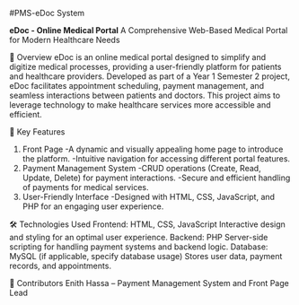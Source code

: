 #PMS-eDoc System

**eDoc - Online Medical Portal**
A Comprehensive Web-Based Medical Portal for Modern Healthcare Needs

📖 Overview
eDoc is an online medical portal designed to simplify and digitize medical processes, providing a user-friendly platform for patients and healthcare providers. Developed as part of a Year 1 Semester 2 project, eDoc facilitates appointment scheduling, payment management, and seamless interactions between patients and doctors.
This project aims to leverage technology to make healthcare services more accessible and efficient.

🌟 Key Features
1. Front Page
-A dynamic and visually appealing home page to introduce the platform.
-Intuitive navigation for accessing different portal features.
2. Payment Management System
-CRUD operations (Create, Read, Update, Delete) for payment interactions.
-Secure and efficient handling of payments for medical services.
4. User-Friendly Interface
-Designed with HTML, CSS, JavaScript, and PHP for an engaging user experience.

🛠️ Technologies Used
Frontend:
HTML, CSS, JavaScript
Interactive design and styling for an optimal user experience.
Backend:
PHP
Server-side scripting for handling payment systems and backend logic.
Database:
MySQL (if applicable, specify database usage)
Stores user data, payment records, and appointments.

🤝 Contributors
Enith Hassa – Payment Management System and Front Page Lead
